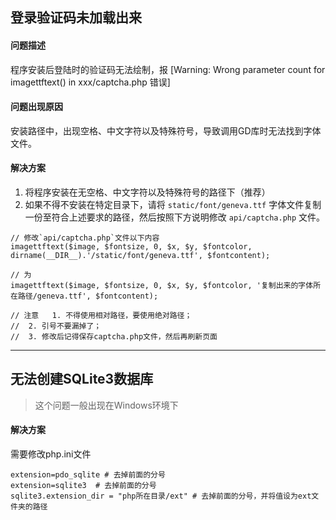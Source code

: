 ## 登录验证码未加载出来

#### 问题描述

程序安装后登陆时的验证码无法绘制，报 [Warning:  Wrong parameter count for imagettftext() in xxx/captcha.php 错误]


#### 问题出现原因

安装路径中，出现空格、中文字符以及特殊符号，导致调用GD库时无法找到字体文件。


#### 解决方案

1. 将程序安装在无空格、中文字符以及特殊符号的路径下（推荐）
2. 如果不得不安装在特定目录下，请将 `static/font/geneva.ttf` 字体文件复制一份至符合上述要求的路径，然后按照下方说明修改 `api/captcha.php` 文件。

```
// 修改`api/captcha.php`文件以下内容
imagettftext($image, $fontsize, 0, $x, $y, $fontcolor, dirname(__DIR__).'/static/font/geneva.ttf', $fontcontent);

// 为
imagettftext($image, $fontsize, 0, $x, $y, $fontcolor, '复制出来的字体所在路径/geneva.ttf', $fontcontent);

// 注意	1. 不得使用相对路径，要使用绝对路径；
// 	2. 引号不要漏掉了；
// 	3. 修改后记得保存captcha.php文件，然后再刷新页面
```

---------------

## 无法创建SQLite3数据库

> 这个问题一般出现在Windows环境下


#### 解决方案

需要修改php.ini文件

```
extension=pdo_sqlite # 去掉前面的分号
extension=sqlite3  # 去掉前面的分号
sqlite3.extension_dir = "php所在目录/ext" # 去掉前面的分号，并将值设为ext文件夹的路径
```

